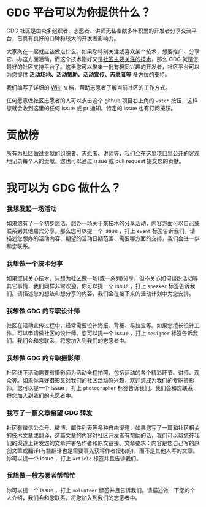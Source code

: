 # GDG 平台可以为你提供什么？
GDG 社区是由众多组织者、志愿者、讲师无私奉献多年积累的开发者分享交流平台，已具有良好的口碑和较大的开发者影响力。

大家聚在一起就应该做点什么。如果您特别关注或喜欢某个技术，想要推广、分享它、办这方面活动，而这个技术刚好又是[社区主要关注的技术](https://github.com/gdgbeijing/gdghub/wiki/GDG-%E7%A4%BE%E5%8C%BA%E4%B8%BB%E8%A6%81%E5%85%B3%E6%B3%A8%E5%93%AA%E4%BA%9B%E6%8A%80%E6%9C%AF%EF%BC%9F)，那么 GDG 就是您最好的社区支持平台了。这里您可以聚集一批有相同兴趣的开发者，社区平台可以为您提供 **活动场地、活动赞助、活动宣传、志愿者等** 多方位的支持。

我们编写了详细的 [Wiki](https://github.com/gdgbeijing/gdghub/wiki/) 文档，帮助志愿者了解当前社区的工作方式。

任何愿意做社区志愿者的人可以点击这个 github 项目右上角的 `watch` 按钮，这样您就会收到这里的任何 issue 或 pr 通知。特定的 issue 也有订阅按钮。

# 贡献榜
所有为社区做过贡献的组织者、志愿者、讲师等，我们会在这里项目里公开的客观地记录每个人的贡献。您也可以通过 issue 或 pull request 提交您的贡献。

# 我可以为 GDG 做什么？
### 我想发起一场活动
如果您有了一个初步想法，想办一场关于某技术的分享活动，内容方面可以自己或联系到其他嘉宾分享。那么您可以提一个 issue ，打上 `event` 标签告诉我们。请描述您想办的活动内容、期望的活动日期范围、需要哪方面的支持，我们会进一步和您联系。

### 我想做一个技术分享
如果您只关心技术，只想为社区做一场(或一系列)分享，但不关心如何组织活动等其它事情，我们同样非常欢迎。你可以提一个 issue ，打上 `speaker` 标签告诉我们。请描述您的想法和想分享的内容，我们会在接下来的活动计划中为您安排。

### 我想做 GDG 的专职设计师
社区在活动宣传过程中，经常需要设计海报、背板、易拉宝等。如果您擅长设计工作，可以申请做社区的设计师。您可以提一个 issue ，打上 `designer` 标签告诉我们。我们会和您联系，将您加入到我们的志愿者中。

### 我想做 GDG 的专职摄影师
社区线下活动需要有摄影师为活动全程拍照，包括活动的各个精彩环节、讲师、观众等。如果你喜好摄影又对我们的社区活动感兴趣，欢迎您成为我们的专职摄影师。您可以提一个 issue ，打上 `photographer` 标签告诉我们。我们会和您联系，将您加入到我们的志愿者中。

### 我写了一篇文章希望 GDG 转发
社区有微信公众号、微博、邮件列表等多种自由渠道，如果您写了一篇和社区相关的技术文章或翻译，这篇文章的内容对社区开发者有帮助的话，我们可以帮您在我们的渠道上转发您的文章并署名作者和原文链接。文章要求：内容是您自己写的原创文章或翻译(有些翻译也是需要事先获得作者授权的)，而不是其他人写的文章。你可以提一个 issue ，打上 `article` 标签并且告诉我们。

### 我想做一般志愿者帮帮忙
你可以提一个 issue ，打上 `volunteer` 标签并且告诉我们。请描述做一下您的个人介绍，我们会和您联系，将您加入到我们的志愿者中。

